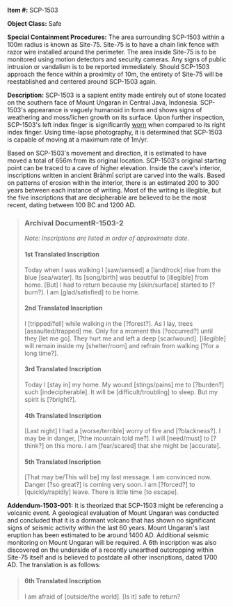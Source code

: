 **Item #:** SCP-1503

**Object Class:** Safe

**Special Containment Procedures:** The area surrounding SCP-1503 within a 100m radius is known as Site-75. Site-75 is to have a chain link fence with razor wire installed around the perimeter. The area inside Site-75 is to be monitored using motion detectors and security cameras. Any signs of public intrusion or vandalism is to be reported immediately. Should SCP-1503 approach the fence within a proximity of 10m, the entirety of Site-75 will be reestablished and centered around SCP-1503 again.

**Description:** SCP-1503 is a sapient entity made entirely out of stone located on the southern face of Mount Ungaran in Central Java, Indonesia. SCP-1503's appearance is vaguely humanoid in form and shows signs of weathering and moss/lichen growth on its surface. Upon further inspection, SCP-1503's left index finger is significantly [worn](/worn) when compared to its right index finger. Using time-lapse photography, it is determined that SCP-1503 is capable of moving at a maximum rate of 1m/yr.

Based on SCP-1503's movement and direction, it is estimated to have moved a total of 656m from its original location. SCP-1503's original starting point can be traced to a cave of higher elevation. Inside the cave's interior, inscriptions written in ancient Brāhmī script are carved into the walls. Based on patterns of erosion within the interior, there is an estimated 200 to 300 years between each instance of writing. Most of the writing is illegible, but the five inscriptions that are decipherable are believed to be the most recent, dating between 100 BC and 1200 AD.

> ### Archival DocumentR-1503-2
> 
> _Note: Inscriptions are listed in order of approximate date._
> 
> #### 1st Translated Inscription
> 
> Today when I was walking I \[saw/sensed\] a \[land/rock\] rise from the blue \[sea/water\]. Its \[song/birth\] was beautiful to \[illegible\] from home. \[But\] I had to return because my \[skin/surface\] started to \[?burn?\]. I am \[glad/satisfied\] to be home.
> 
> #### 2nd Translated Inscription
> 
> I \[tripped/fell\] while walking in the \[?forest?\]. As I lay, trees \[assaulted/trapped\] me. Only for a moment this \[?occurred?\] until they \[let me go\]. They hurt me and left a deep \[scar/wound\]. \[illegible\] will remain inside my \[shelter/room\] and refrain from walking \[?for a long time?\].
> 
> #### 3rd Translated Inscription
> 
> Today I \[stay in\] my home. My wound \[stings/pains\] me to \[?burden?\] such \[indecipherable\]. It will be \[difficult/troubling\] to sleep. But my spirit is \[?bright?\].
> 
> #### 4th Translated Inscription
> 
> \[Last night\] I had a \[worse/terrible\] worry of fire and \[?blackness?\]. I may be in danger, \[?the mountain told me?\]. I will \[need/must\] to \[?think?\] on this more. I am \[fear/scared\] that she might be \[accurate\].
> 
> #### 5th Translated Inscription
> 
> \[That may be/This will be\] my last message. I am convinced now. Danger \[?so great?\] is coming very soon. I am \[?forced?\] to \[quickly/rapidly\] leave. There is little time \[to escape\].

**Addendum-1503-001:** It is theorized that SCP-1503 might be referencing a volcanic event. A geological evaluation of Mount Ungaran was conducted and concluded that it is a dormant volcano that has shown no significant signs of seismic activity within the last 60 years. Mount Ungaran's last eruption has been estimated to be around 1400 AD. Additional seismic monitoring on Mount Ungaran will be required. A 6th inscription was also discovered on the underside of a recently unearthed outcropping within Site-75 itself and is believed to postdate all other inscriptions, dated 1700 AD. The translation is as follows:

> #### 6th Translated Inscription
> 
> I am afraid of \[outside/the world\]. \[Is it\] safe to return?
